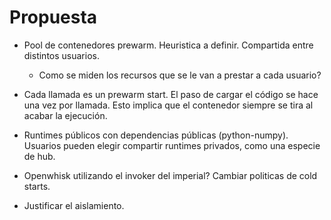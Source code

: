 # Propuesta

* Pool de contenedores prewarm. Heuristica a definir. Compartida entre distintos usuarios.

  * Como se miden los recursos que se le van a prestar a cada usuario?

* Cada llamada es un prewarm start. El paso de cargar el código se hace una vez por llamada. Esto implica que el contenedor siempre se tira al acabar la ejecución.

* Runtimes públicos con dependencias públicas (python-numpy). Usuarios pueden elegir compartir runtimes privados, como una especie de hub.

* Openwhisk utilizando el invoker del imperial? Cambiar politicas de cold starts.

* Justificar el aislamiento.